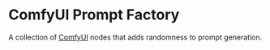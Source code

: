 # ComfyUI Prompt Factory

A collection of [ComfyUI](https://github.com/comfyanonymous/ComfyUI) nodes that adds randomness to prompt generation.